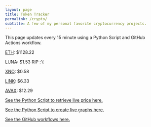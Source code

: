 ```yaml
---
layout: page
title: Token Tracker
permalink: /crypto/
subtitle: A few of my personal favorite cryptocurrency projects.
---
```


 This page updates every 15 minute using a Python Script and GitHub Actions workflow.


<!--BEGINCRYPTOINPUT-->
[ETH](https://smfxfc.github.io/crypto/eth.html): $1128.22

[LUNA](https://smfxfc.github.io/crypto/luna.html): $1.53 RIP :'(

[XNO](https://smfxfc.github.io/crypto/xno.html): $0.58

[LINK](https://smfxfc.github.io/crypto/link.html): $6.33

[AVAX](https://smfxfc.github.io/crypto/avax.html): $12.29

<!--ENDCRYPTOINPUT-->
 
 
[See the Python Script to retrieve live price here.](https://github.com/smfxfc/smfxfc.github.io/blob/master/src/get_cryptos.py)

[See the Python Script to create live graphs here.](https://github.com/smfxfc/smfxfc.github.io/blob/master/src/graph_crypto.py)

[See the GitHub workflows here.](https://github.com/smfxfc/smfxfc.github.io/blob/master/.github/workflows/)

